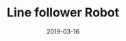---
title: Line follower Robot
description: description
date: 2019-03-16
status: completed
member-usernames: ['anupamsaikia', 'koustovgogoi', 'bishalpatgiri']
---